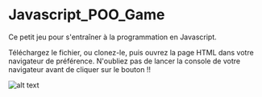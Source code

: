 # Javascript_POO_Game

Ce petit jeu pour s'entraîner à la programmation en Javascript.

Téléchargez le fichier, ou clonez-le, puis ouvrez la page HTML dans votre navigateur de préférence. N'oubliez pas de lancer la console de votre navigateur avant de cliquer sur le bouton !!


![alt text](https://brainseal.com/wp-content/uploads/2019/10/132126142046929614.jpg)

